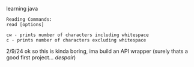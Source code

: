 learning java

```
Reading Commands:
read [options]

cw - prints number of characters including whitespace
c - prints number of characters excluding whitespace
```
2/9/24 ok so this is kinda boring, ima build an API wrapper (surely thats a good first project... *despair*)
